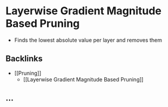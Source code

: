 # Layerwise Gradient Magnitude Based Pruning
- Finds the lowest absolute value per layer and removes them



## Backlinks
* [[Pruning]]
	* [[Layerwise Gradient Magnitude Based Pruning]]

## ...